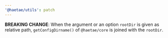```yaml
---
'@haetae/utils': patch
---
```


**BREAKING CHANGE**: When the argument or an option `rootDir` is given as relative path, `getConfigDirname()` of `@haetae/core` is joined with the `rootDir`.
